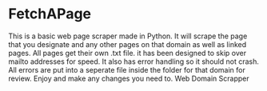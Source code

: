 # FetchAPage

This is a basic web page scraper made in Python. It will scrape the page that you designate and any other pages on that domain as well as linked pages. All pages get their own .txt file. it has been designed to skip over mailto addresses for speed.
It also has error handling so it should not crash. All errors are put into a seperate file inside the folder for that domain for review. Enjoy and make any changes you need to.
Web Domain Scrapper
